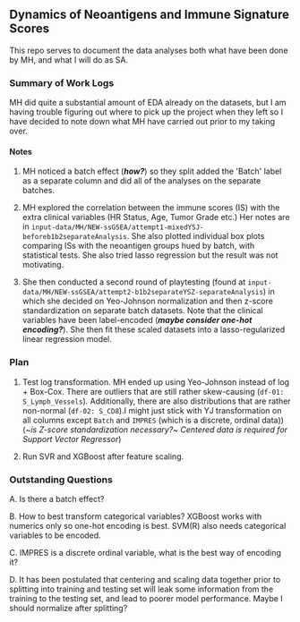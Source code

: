 ## Dynamics of Neoantigens and Immune Signature Scores

This repo serves to document the data analyses both what have been done by MH, and what I will do as SA. 

### Summary of Work Logs
MH did quite a substantial amount of EDA already on the datasets, but I am having trouble figuring out where to pick up the project when they left so I have decided to note down what MH have carried out prior to my taking over.

#### Notes
1. MH noticed a batch effect (***how?***) so they split added the 'Batch' label as a separate column and did all of the analyses on the separate batches.

2. MH explored the correlation between the immune scores (IS) with the extra clinical variables (HR Status, Age, Tumor Grade etc.) Her notes are in `input-data/MH/NEW-ssGSEA/attempt1-mixedYSJ-beforeb1b2separateAnalysis`. She also plotted individual box plots comparing ISs with the neoantigen groups hued by batch, with statistical tests. She also tried lasso regression but the result was not motivating.

3. She then conducted a second round of playtesting (found at `input-data/MH/NEW-ssGSEA/attempt2-b1b2separateYSZ-separateAnalysis`) in which she decided on Yeo-Johnson normalization and then z-score standardization on separate batch datasets. Note that the clinical variables have been label-encoded (***maybe consider one-hot encoding?***). She then fit these scaled datasets into a lasso-regularized linear regression model.



### Plan

1. Test log transformation. MH ended up using Yeo-Johnson instead of log + Box-Cox. There are outliers that are still rather skew-causing (`df-01: S_Lymph_Vessels`). Additionally, there are also distributions that are rather non-normal (`df-02: S_CD8`).I might just stick with YJ transformation on all columns except `Batch` and `IMPRES` (which is a discrete, ordinal data)) (~*is Z-score standardization necessary?*~ *Centered data is required for Support Vector Regressor*)

2. Run SVR and XGBoost after feature scaling.

### Outstanding Questions

A. Is there a batch effect? 

B. How to best transform categorical variables? XGBoost works with numerics only so one-hot encoding is best. SVM(R) also needs categorical variables to be encoded. 

C. IMPRES is a discrete ordinal variable, what is the best way of encoding it?

D. It has been postulated that centering and scaling data together prior to splitting into training and testing set will leak some information from the training to the testing set, and lead to poorer model performance. Maybe I should normalize after splitting?

